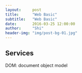 ```yaml
---
layout:     post
title:      "Web Basic"
subtitle:   "Web Basic"
date:       2016-03-25 12:00:00
author:     "Shi"
header-img: "img/post-bg-01.jpg"
---
```


<h2 class="section-heading">Services</h2>

DOM: document object model

